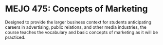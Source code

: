 # MEJO 475: Concepts of Marketing

Designed to provide the larger business context for students anticipating careers in advertising, public relations, and other media industries, the course teaches the vocabulary and basic concepts of marketing as it will be practiced.
